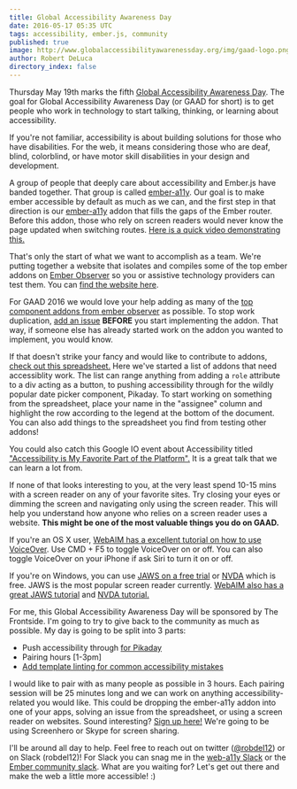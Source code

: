 ```yaml
---
title: Global Accessibility Awareness Day
date: 2016-05-17 05:35 UTC
tags: accessibility, ember.js, community
published: true
image: http://www.globalaccessibilityawarenessday.org/img/gaad-logo.png
author: Robert DeLuca
directory_index: false
---
```


Thursday May 19th marks the fifth
[Global Accessibility Awareness Day](http://www.globalaccessibilityawarenessday.org/). The
goal for Global Accessibility Awareness Day (or GAAD for short) is to
get people who work in technology to start talking, thinking, or
learning about accessibility.

If you're not familiar, accessibility is about building solutions for
those who have disabilities. For the web, it means considering those
who are deaf, blind, colorblind, or have motor skill disabilities in
your design and development.

A group of people that deeply care about accessibility and
Ember.js have banded together. That group is called
[ember-a11y](https://github.com/ember-a11y). Our goal is to make ember
accessible by default as much as we can, and the first step in that
direction is our
[ember-a11y](https://github.com/ember-a11y/ember-a11y) addon that
fills the gaps of the Ember router. Before this addon, those who rely
on screen readers would never know the page updated when switching
routes. [Here is a quick video demonstrating this.](https://www.youtube.com/watch?v=1BGmTj4j3ms)

That's only the start of what we want to accomplish as a
team. We're putting together a website that isolates and compiles some
of the top ember addons on [Ember Observer](http://ember-observer.com)
so you or assistive technology providers can test them. You can
[find the website here](https://ember-a11y.github.io/a11y-demo-app/).

For GAAD 2016 we would love your help adding as many of the
[top component addons from ember observer](https://emberobserver.com/categories/components)
as possible. To stop work duplication,
[add an issue](https://github.com/ember-a11y/a11y-demo-app/issues/new)
**BEFORE** you start implementing the addon. That way, if someone else has
already started work on the addon you wanted to implement, you would know.

If that doesn't strike your fancy and would like to contribute to
addons,
[check out this spreadsheet.](https://docs.google.com/spreadsheets/d/1q4DkaNwH8mh7xZJa1TmrHNcFuFuWdQ80iG88c7N4QII/edit#gid=0)
Here we've started a list of addons that need accessiblity work. The
list can range anything from adding a `role` attribute to a
div acting as a button, to pushing accessibility through for the
wildly popular date picker component, Pikaday. To start working on
something from the spreadsheet, place your name in the "assignee"
column and highlight the row according to the legend at the bottom of
the document. You can also add things to the spreadsheet you find from
testing other addons!

You could also catch this Google IO event about Accessibility titled
["Accessibility is My Favorite Part of the Platform".](https://events.google.com/io2016/schedule?sid=38631cfd-0bef-e511-a517-00155d5066d7#day2/38631cfd-0bef-e511-aI517-00155d5066d7)
It is a great talk that we can learn a lot from.

If none of that looks interesting to you, at the very least spend 10-15
mins with a screen reader on any of your favorite sites. Try closing
your eyes or dimming the screen and navigating only using the screen
reader. This will help you understand how anyone who relies on a
screen reader uses a website. **This might be one of the most valuable
things you do on GAAD.**

If you're an OS X user,
[WebAIM has a excellent tutorial on how to use VoiceOver](http://webaim.org/articles/voiceover/). Use
CMD + F5 to toggle VoiceOver on or off. You can also toggle VoiceOver
on your iPhone if ask Siri to turn it on or off.

If you're on Windows, you can use
[JAWS on a free trial](http://www.freedomscientific.com/downloads/jaws)
or [NVDA](http://www.nvaccess.org/download/) which is free. JAWS is
the most popular screen reader
currently. [WebAIM also has a great JAWS tutorial](http://webaim.org/articles/jaws/)
and [NVDA tutorial.](http://webaim.org/articles/nvda/)

For me, this Global Accessibility Awareness Day will be sponsored by
The Frontside. I'm going to try to give back to the community as much
as possible. My day is going to be split into 3 parts:

- Push accessibility through [for Pikaday](https://github.com/dbushell/Pikaday/pull/458)
- Pairing hours [1-3pm]
- [Add template linting for common accessibility mistakes](https://github.com/rwjblue/ember-template-lint/issues/41)

I would like to pair with as many people as possible in 3 hours. Each
pairing session will be 25 minutes long and we can work on anything
accessibility-related you would like. This could be dropping the
ember-a11y addon into one of your apps, solving an issue from the
spreadsheet, or using a screen reader on websites. Sound interesting?
[Sign up here!](http://pair.ember-a11y.com) We're going to be using Screenhero or Skype for
screen sharing.

I'll be around all day to help. Feel free to reach out on twitter
([@robdel12](http://twitter.com/robdel12)) or on Slack (robdel12)! For Slack you
can snag me in the [web-a11y Slack](https://web-a11y.herokuapp.com/)
or the
[Ember community slack](https://ember-community-slackin.herokuapp.com/). What
are you waiting for? Let's get out there and make the web a little more
accessible! :)
